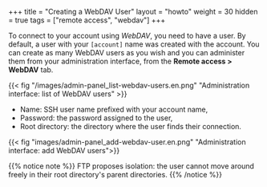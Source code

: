 +++
title = "Creating a WebDAV User"
layout = "howto"
weight = 30
hidden = true
tags = ["remote access", "webdav"]
+++

To connect to your account using *WebDAV*, you need to have a user. By default, a user with your `[account]` name was created with the account. You can create as many WebDAV users as you wish and you can administer them from your administration interface, from the **Remote access > WebDAV** tab.

{{< fig "/images/admin-panel_list-webdav-users.en.png" "Administration interface: list of WebDAV users" >}}

- Name: SSH user name prefixed with your account name,
- Password: the password assigned to the user,
- Root directory: the directory where the user finds their connection.

{{< fig "images/admin-panel_add-webdav-user.en.png" "Administration
interface: add WebDAV users">}}

{{% notice note %}}
FTP proposes isolation: the user cannot move around freely in their root directory's parent directories.
{{% /notice %}}
